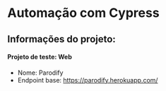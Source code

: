 # Automação com Cypress

## Informações do projeto:

#### Projeto de teste: Web
  - Nome: Parodify
  - Endpoint base: https://parodify.herokuapp.com/
